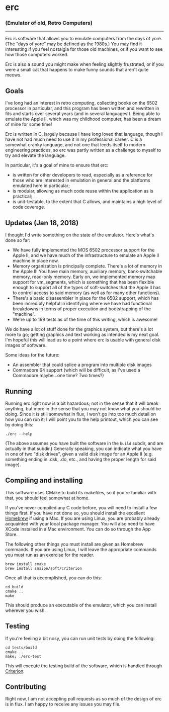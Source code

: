 # erc
### (Emulator of old, Retro Computers)

---

Erc is software that allows you to emulate computers from the days of
yore. (The "days of yore" may be defined as the 1980s.) You may find it
interesting if you feel nostalgia for those old machines, or if you want
to see how those computers worked. 

Erc is also a sound you might make when feeling slightly frustrated, or
if you were a small cat that happens to make funny sounds that aren't
quite meows.

## Goals

I've long had an interest in retro computing, collecting books on the
6502 processor in particular, and this program has been written and
rewritten in fits and starts over several years (and in several
languages!). Being able to emulate the Apple II, which was my childhood
computer, has been a dream of mine for some time!

Erc is written in C, largely because I have long loved that language,
though I have not had much need to use it in my professional career. C
is a somewhat cranky language, and not one that lends itself to modern
engineering practices, so erc was partly written as a challenge to
myself to try and elevate the language.

In particular, it's a goal of mine to ensure that erc:

* is written for other developers to read, especially as a reference for
	those who are interested in emulation in general and the platforms
	emulated here in particular;
* is modular, allowing as much code reuse within the application as is
	practical;
* is unit-testable, to the extent that C allows, and maintains a high
	level of code coverage.

## Updates (Jan 18, 2018)

I thought I'd write something on the state of the emulator. Here's
what's done so far:

* We have fully implemented the MOS 6502 processor support for the Apple
	II, and we have much of the infrastructure to emulate an Apple II
	machine in place now.
* Memory organization is principally complete. There's a lot of memory
	in the Apple II! You have main memory, auxiliary memory,
	bank-switchable memory, read-only memory. Early on, we implemented
	memory map support for vm_segments, which is something that has
	been flexible enough to support all of the types of soft-switches
	that the Apple II has to control access to said memory (as well as
	for many other functions).
* There's a basic disassembler in place for the 6502 support, which has
	been incredibly helpful in identifying where we have had functional
	breakdowns in terms of proper execution and bootstrapping of the
	"machine".
* We're up to 169 tests as of the time of this writing, which is
	awesome! 

We do have a lot of stuff done for the graphics system, but there's a
lot more to go; getting graphics and text working as intended is my next
goal. I'm hopeful this will lead us to a point where erc is usable with
general disk images of software.

Some ideas for the future:

* An assembler that could splice a program into multiple disk images
* Commadore 64 support (which will be difficult, as I've used a
	Commadore maybe...one time? Two times?)

## Running

Running erc right now is a bit hazardous; not in the sense that it will
break anything, but more in the sense that you may not know what you
should be doing. Since it is still somewhat in flux, I won't go into too
much detail on how you can run it; I will point you to the help
printout, which you can see by doing this:

```
./erc --help
```

(The above assumes you have built the software in the `build` subdir,
and are actually in that subdir.) Generally speaking, you can indicate
what you have in one of two "disk drives", given a valid disk image for
an Apple II (e.g. something ending in .dsk, .do, etc., and having the
proper length for said image).

## Compiling and installing

This software uses CMake to build its makefiles, so if you're familiar
with that, you should feel somewhat at home.

If you've never compiled any C code before, you will need to install a
few things first. If you have not done so, you should install the
excellent [Homebrew](https://brew.sh/) if using a Mac. If you are using
Linux, you are probably already acquainted with your local package
manager. You will also need to have XCode installed in a Mac
environment. You can do so through the App Store.

The following other things you must install are given as Homebrew
commands. If you are using Linux, I will leave the appropriate commands
you must run as an exercise for the reader.

```
brew install cmake
brew install snaipe/soft/criterion
```

Once all that is accomplished, you can do this:

```
cd build
cmake ..
make
```

This should produce an executable of the emulator, which you can install
wherever you wish.

## Testing

If you're feeling a bit nosy, you can run unit tests by doing the following:

```
cd tests/build
cmake ..
make; ./erc-test
```

This will execute the testing build of the software, which is handled
through [Criterion](https://github.com/Snaipe/Criterion).

## Contributing

Right now, I am not accepting pull requests as so much of the design of
erc is in flux. I am happy to receive any issues you may file.

